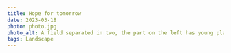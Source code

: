 ```yaml
---
title: Hope for tomorrow
date: 2023-03-18
photo: photo.jpg
photo_alt: A field separated in two, the part on the left has young plants growing and the right part has just been returned
tags: Landscape
---
```

